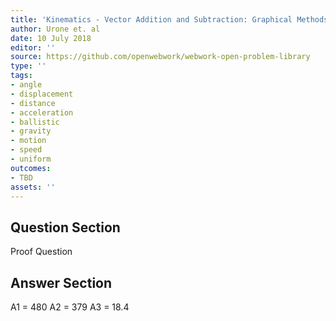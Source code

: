 ```yaml
---
title: 'Kinematics - Vector Addition and Subtraction: Graphical Methods'
author: Urone et. al
date: 10 July 2018
editor: ''
source: https://github.com/openwebwork/webwork-open-problem-library
type: ''
tags:
- angle
- displacement
- distance
- acceleration
- ballistic
- gravity
- motion
- speed
- uniform
outcomes:
- TBD
assets: ''
---
```


## Question Section 

Proof Question

## Answer Section

A1 = 480
A2 = 379
A3 = 18.4